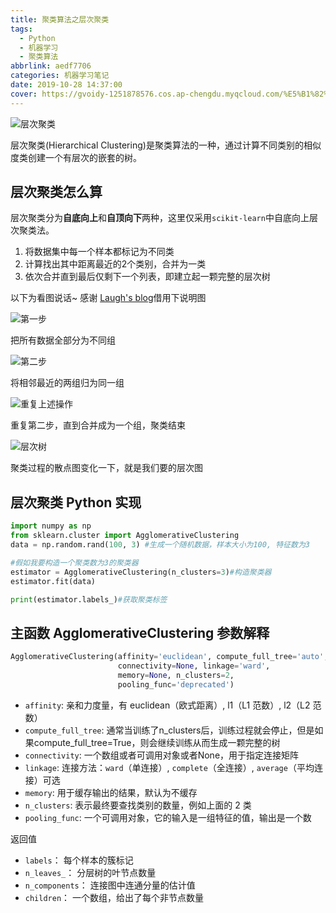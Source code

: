 ```yaml
---
title: 聚类算法之层次聚类
tags:
  - Python
  - 机器学习
  - 聚类算法
abbrlink: aedf7706
categories: 机器学习笔记
date: 2019-10-28 14:37:00
cover: https://gvoidy-1251878576.cos.ap-chengdu.myqcloud.com/%E5%B1%82%E6%AC%A1%E8%81%9A%E7%B1%BB1.jpg
---
```

![层次聚类](https://gvoidy-1251878576.cos.ap-chengdu.myqcloud.com/%E5%B1%82%E6%AC%A1%E8%81%9A%E7%B1%BB1.jpg)


层次聚类(Hierarchical Clustering)是聚类算法的一种，通过计算不同类别的相似度类创建一个有层次的嵌套的树。



## 层次聚类怎么算

层次聚类分为**自底向上**和**自顶向下**两种，这里仅采用`scikit-learn`中自底向上层次聚类法。

1. 将数据集中每一个样本都标记为不同类
2. 计算找出其中距离最近的2个类别，合并为一类
3. 依次合并直到最后仅剩下一个列表，即建立起一颗完整的层次树

以下为看图说话~ 感谢 [Laugh's blog](https://www.laugh12321.cn/)借用下说明图

![第一步](https://gvoidy-1251878576.cos.ap-chengdu.myqcloud.com/%E5%B1%82%E6%AC%A1%E8%81%9A%E7%B1%BB/2.png)

把所有数据全部分为不同组

![第二步](https://gvoidy-1251878576.cos.ap-chengdu.myqcloud.com/%E5%B1%82%E6%AC%A1%E8%81%9A%E7%B1%BB/3.png)

将相邻最近的两组归为同一组

![重复上述操作](https://gvoidy-1251878576.cos.ap-chengdu.myqcloud.com/%E5%B1%82%E6%AC%A1%E8%81%9A%E7%B1%BB/4.png)

重复第二步，直到合并成为一个组，聚类结束

![层次树](https://gvoidy-1251878576.cos.ap-chengdu.myqcloud.com/%E5%B1%82%E6%AC%A1%E8%81%9A%E7%B1%BB/6.png)

聚类过程的散点图变化一下，就是我们要的层次图

## 层次聚类 Python 实现

```python
import numpy as np
from sklearn.cluster import AgglomerativeClustering
data = np.random.rand(100, 3) #生成一个随机数据，样本大小为100, 特征数为3

#假如我要构造一个聚类数为3的聚类器
estimator = AgglomerativeClustering(n_clusters=3)#构造聚类器
estimator.fit(data)

print(estimator.labels_)#获取聚类标签
```

## 主函数 AgglomerativeClustering 参数解释

```python
AgglomerativeClustering(affinity='euclidean', compute_full_tree='auto',
                        connectivity=None, linkage='ward', 
                        memory=None, n_clusters=2,
                        pooling_func='deprecated')
```

- `affinity`: 亲和力度量，有 euclidean（欧式距离）, l1（L1 范数）, l2（L2 范数）
- `compute_full_tree`: 通常当训练了n_clusters后，训练过程就会停止，但是如果compute_full_tree=True，则会继续训练从而生成一颗完整的树
- `connectivity`: 一个数组或者可调用对象或者None，用于指定连接矩阵
- `linkage`: 连接方法：`ward`（单连接）, `complete`（全连接）, `average`（平均连接）可选
- `memory`: 用于缓存输出的结果，默认为不缓存
- `n_clusters`: 表示最终要查找类别的数量，例如上面的 2 类
- `pooling_func`: 一个可调用对象，它的输入是一组特征的值，输出是一个数

返回值

- `labels`： 每个样本的簇标记
- `n_leaves_`： 分层树的叶节点数量
- `n_components`： 连接图中连通分量的估计值
- `children`： 一个数组，给出了每个非节点数量

